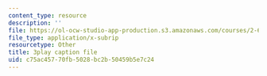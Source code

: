 ```yaml
---
content_type: resource
description: ''
file: https://ol-ocw-studio-app-production.s3.amazonaws.com/courses/2-627-fundamentals-of-photovoltaics-fall-2013/c75ac45770fb5028bc2b50459b5e7c24_PLVjevMsQpQ.vtt
file_type: application/x-subrip
resourcetype: Other
title: 3play caption file
uid: c75ac457-70fb-5028-bc2b-50459b5e7c24
---
```


